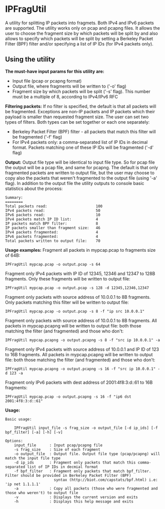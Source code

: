 IPFragUtil
==========

A utility for splitting IP packets into fragmets. Both IPv4 and IPv6 packets are supported. The utility works only on pcap and pcapng files.
It allows the user to choose the fragment size by which packets will be split by
and also allows to specify which packets will be split by setting a Berkeley Packet Filter (BPF) filter and/or specifying a list of IP IDs (for IPv4 packets only).


Using the utility
-----------------
**The must-have input params for this utility are:**
- Input file (pcap or pcapng format)
- Output file, where fragments will be written to ('-o' flag)
- Fragment size by which packets will be split ('-s' flag). This number must be a multiple of 8, according to IPv4/IPv6 RFC

**Filtering packets:**
If no filter is specified, the default is that all packets will be fragmented. Exceptions are non-IP packets and IP packets which their
payload is smaller than requested fragment size.
The user can set two types of filters. Both types can be set together or each one separately:
- Berkeley Packet Filter (BPF) filter - all packets that match this filter will be fragmented ('-f' flag)
- For IPv4 packets only: a comma-separated list of IP IDs in decimal format. Packets matching one of these IP IDs will be fragmented ('-d' flag)

**Output:**
Output file type will be identical to input file type. So for pcap file the output will be a pcap file, and same for pcapng.
The default is that only fragmented packets are written to output file, but the user may choose to copy also the packets
that weren't fragmented to the output file (using '-a' flag).
In addition to the output file the utility outputs to console basic statistics about the process:

	Summary:
	========
	Total packets read:                      100
	IPv4 packets read:                       50
	IPv6 packets read:                       10
	IPv4 packets match IP ID list:           4
	IP packets match BPF filter:             8
	IP packets smaller than fragment size:   46
	IPv4 packets fragmented:                 4
	IPv6 packets fragmented:                 4
	Total packets written to output file:    70

**Usage examples:**
Fragment all packets in mypcap.pcap to fragments size of 64B:

	IPFragUtil mypcap.pcap -o output.pcap -s 64

Fragment only IPv4 packets with IP ID of 12345, 12346 and 12347 to 128B fragments. Only these fragments will be written to output file:

	IPFragUtil mypcap.pcap -o output.pcap -s 128 -d 12345,12346,12347

Fragment only packets with source address of 10.0.0.1 to 8B fragments. Only packets matching this filter will be written to output file:

	IPFragUtil mypcap.pcap -o output.pcap -s 8 -f "ip src 10.0.0.1"

Fragment only packets with source address of 10.0.0.1 to 8B fragments. All packets in mypcap.pcapng will be written to output file: both those
matching the filter (and fragmented) and those who don't:

	IPFragUtil mypcap.pcapng -o output.pcapng -s 8 -f "src ip 10.0.0.1" -a

Fragment only IPv4 packets with source address of 10.0.0.1 and IP ID of 123 to 16B fragments. All packets in mypcap.pcapng will be written to output file: both those
matching the filter (and fragmented) and those who don't:

	IPFragUtil mypcap.pcapng -o output.pcapng -s 16 -f "src ip 10.0.0.1" -d 123 -a

Fragment only IPv6 packets with dest address of 2001:4f8:3:d::61 to 16B fragments:

	IPFragUtil mypcap.pcap -o output.pcapng -s 16 -f "ip6 dst 2001:4f8:3:d::61"


**Usage:**

	Basic usage:

		IPFragUtil input_file -s frag_size -o output_file [-d ip_ids] [-f bpf_filter] [-a] [-h] [-v]

	Options:
		input_file      : Input pcap/pcapng file
		-s frag_size    : Size of each fragment
		-o output_file  : Output file. Output file type (pcap/pcapng) will match the input file type
		-d ip_ids       : Fragment only packets that match this comma-separated list of IP IDs in decmial format
		-f bpf_filter   : Fragment only packets that match bpf_filter. Filter should be provided in Berkeley Packet Filter (BPF)
		                  syntax (http://biot.com/capstats/bpf.html) i.e: 'ip net 1.1.1.1'
		-a              : Copy all packets (those who were fragmented and those who weren't) to output file
		-v              : Displays the current version and exits
		-h              : Displays this help message and exits

